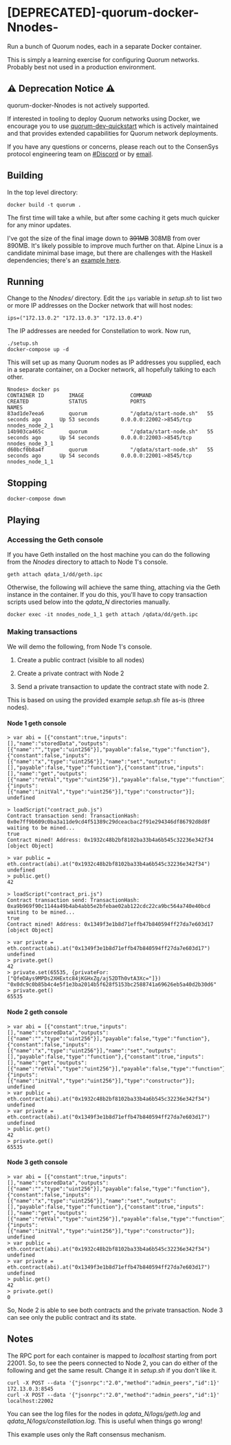 # [DEPRECATED]-quorum-docker-Nnodes-

Run a bunch of Quorum nodes, each in a separate Docker container.

This is simply a learning exercise for configuring Quorum networks. Probably best not used in a production environment.

## ⚠️ Deprecation Notice ⚠️

quorum-docker-Nnodes is not actively supported.

If interested in tooling to deploy Quorum networks using Docker, we encourage you to use [quorum-dev-quickstart](https://github.com/ConsenSys/quorum-dev-quickstart) which is actively maintained and that provides extended capabilities for Quorum network deployments. 

If you have any questions or concerns, please reach out to the ConsenSys protocol engineering team on [#Discord](https://chat.consensys.net) or by [email](mailto:quorum@consensys.net).

## Building

In the top level directory:

    docker build -t quorum .
    
The first time will take a while, but after some caching it gets much quicker for any minor updates.

I've got the size of the final image down to ~~391MB~~ 308MB from over 890MB. It's likely possible to improve much further on that.  Alpine Linux is a candidate minimal base image, but there are challenges with the Haskell dependencies; there's an [example here](https://github.com/jpmorganchase/constellation/blob/master/build-linux-static.dockerfile).

## Running

Change to the *Nnodes/* directory. Edit the `ips` variable in *setup.sh* to list two or more IP addresses on the Docker network that will host nodes:

    ips=("172.13.0.2" "172.13.0.3" "172.13.0.4")

The IP addresses are needed for Constellation to work. Now run,

    ./setup.sh
    docker-compose up -d
    
This will set up as many Quorum nodes as IP addresses you supplied, each in a separate container, on a Docker network, all hopefully talking to each other.

    Nnodes> docker ps
    CONTAINER ID        IMAGE               COMMAND                  CREATED             STATUS              PORTS                     NAMES
    83ad1de7eea6        quorum              "/qdata/start-node.sh"   55 seconds ago      Up 53 seconds       0.0.0.0:22002->8545/tcp   nnodes_node_2_1
    14b903ca465c        quorum              "/qdata/start-node.sh"   55 seconds ago      Up 54 seconds       0.0.0.0:22003->8545/tcp   nnodes_node_3_1
    d60bcf0b8a4f        quorum              "/qdata/start-node.sh"   55 seconds ago      Up 54 seconds       0.0.0.0:22001->8545/tcp   nnodes_node_1_1

## Stopping

    docker-compose down
  
## Playing

### Accessing the Geth console

If you have Geth installed on the host machine you can do the following from the *Nnodes* directory to attach to Node 1's console.

    geth attach qdata_1/dd/geth.ipc

Otherwise, the following will achieve the same thing, attaching via the Geth instance in the container.  If you do this, you'll have to copy transaction scripts used below into the *qdata_N* directories manually.

    docker exec -it nnodes_node_1_1 geth attach /qdata/dd/geth.ipc

### Making transactions

We will demo the following, from Node 1's console.

1. Create a public contract (visible to all nodes)

2. Create a private contract with Node 2

3. Send a private transaction to update the contract state with node 2.

This is based on using the provided example *setup.sh* file as-is (three nodes).

#### Node 1 geth console

    > var abi = [{"constant":true,"inputs":[],"name":"storedData","outputs":[{"name":"","type":"uint256"}],"payable":false,"type":"function"},{"constant":false,"inputs":[{"name":"x","type":"uint256"}],"name":"set","outputs":[],"payable":false,"type":"function"},{"constant":true,"inputs":[],"name":"get","outputs":[{"name":"retVal","type":"uint256"}],"payable":false,"type":"function"},{"inputs":[{"name":"initVal","type":"uint256"}],"type":"constructor"}];
    undefined

    > loadScript("contract_pub.js")
    Contract transaction send: TransactionHash: 0x0e7ff9b609c0ba3a11de9cd4f51389c29dceacbac2f91e294346df86792d8d8f waiting to be mined...
    true
    Contract mined! Address: 0x1932c48b2bf8102ba33b4a6b545c32236e342f34
    [object Object]

    > var public = eth.contract(abi).at("0x1932c48b2bf8102ba33b4a6b545c32236e342f34")
    undefined
    > public.get()
    42

    > loadScript("contract_pri.js")
    Contract transaction send: TransactionHash: 0xa9b969f90c1144a49b4ab4abb5e2bfebae02ab122cdc22ca9bc564a740e40bcd waiting to be mined...
    true
    Contract mined! Address: 0x1349f3e1b8d71effb47b840594ff27da7e603d17
    [object Object]

    > var private = eth.contract(abi).at("0x1349f3e1b8d71effb47b840594ff27da7e603d17")
    undefined
    > private.get()
    42
    > private.set(65535, {privateFor: ["QfeDAys9MPDs2XHExtc84jKGHxZg/aj52DTh0vtA3Xc="]})
    "0x0dc9c0b85b4c4e5f1e3ba2014b5f628f5153bc2588741a69626eb5a40d2b30d6"
    > private.get()
    65535

#### Node 2 geth console

    > var abi = [{"constant":true,"inputs":[],"name":"storedData","outputs":[{"name":"","type":"uint256"}],"payable":false,"type":"function"},{"constant":false,"inputs":[{"name":"x","type":"uint256"}],"name":"set","outputs":[],"payable":false,"type":"function"},{"constant":true,"inputs":[],"name":"get","outputs":[{"name":"retVal","type":"uint256"}],"payable":false,"type":"function"},{"inputs":[{"name":"initVal","type":"uint256"}],"type":"constructor"}];
    undefined
    > var public = eth.contract(abi).at("0x1932c48b2bf8102ba33b4a6b545c32236e342f34")
    undefined
    > var private = eth.contract(abi).at("0x1349f3e1b8d71effb47b840594ff27da7e603d17")
    undefined
    > public.get()
    42
    > private.get()
    65535

#### Node 3 geth console

    > var abi = [{"constant":true,"inputs":[],"name":"storedData","outputs":[{"name":"","type":"uint256"}],"payable":false,"type":"function"},{"constant":false,"inputs":[{"name":"x","type":"uint256"}],"name":"set","outputs":[],"payable":false,"type":"function"},{"constant":true,"inputs":[],"name":"get","outputs":[{"name":"retVal","type":"uint256"}],"payable":false,"type":"function"},{"inputs":[{"name":"initVal","type":"uint256"}],"type":"constructor"}];
    undefined
    > var public = eth.contract(abi).at("0x1932c48b2bf8102ba33b4a6b545c32236e342f34")
    undefined
    > var private = eth.contract(abi).at("0x1349f3e1b8d71effb47b840594ff27da7e603d17")
    undefined
    > public.get()
    42
    > private.get()
    0

So, Node 2 is able to see both contracts and the private transaction. Node 3 can see only the public contract and its state.

## Notes

The RPC port for each container is mapped to *localhost* starting from port 22001. So, to see the peers connected to Node 2, you can do either of the following and get the same result. Change it in *setup.sh* if you don't like it.

    curl -X POST --data '{"jsonrpc":"2.0","method":"admin_peers","id":1}' 172.13.0.3:8545
    curl -X POST --data '{"jsonrpc":"2.0","method":"admin_peers","id":1}' localhost:22002

You can see the log files for the nodes in *qdata_N/logs/geth.log* and *qdata_N/logs/constellation.log*.  This is useful when things go wrong!

This example uses only the Raft consensus mechanism.

